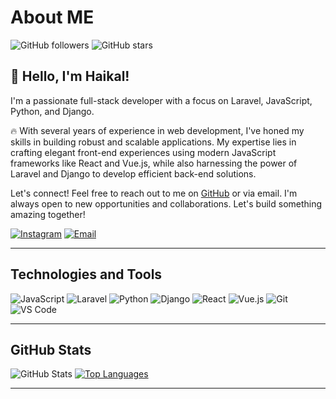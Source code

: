# About ME

![GitHub followers](https://img.shields.io/github/followers/hiikalll?style=social)
![GitHub stars](https://img.shields.io/github/stars/hiikalll?style=social)

## 👋 Hello, I'm Haikal!

I'm a passionate full-stack developer with a focus on Laravel, JavaScript, Python, and Django.

🔥 With several years of experience in web development, I've honed my skills in building robust and scalable applications. My expertise lies in crafting elegant front-end experiences using modern JavaScript frameworks like React and Vue.js, while also harnessing the power of Laravel and Django to develop efficient back-end solutions.

Let's connect! Feel free to reach out to me on [GitHub](https://github.com/hiikalll) or via email. I'm always open to new opportunities and collaborations. Let's build something amazing together!

[![Instagram](https://img.shields.io/badge/Instagram-%40haikallfiqih-blue)](https://instagram.com/haikallfiqih)
[![Email](https://img.shields.io/badge/Email-ekal.ehmm%40gmail.com-red)](mailto:ekal.ehmm@gmail.com)

---
## Technologies and Tools

![JavaScript](https://img.shields.io/badge/JavaScript-%E2%9D%A4-yellow)
![Laravel](https://img.shields.io/badge/Laravel-%E2%9D%A4-red)
![Python](https://img.shields.io/badge/Python-%E2%9D%A4-blue)
![Django](https://img.shields.io/badge/Django-%E2%9D%A4-green)
![React](https://img.shields.io/badge/React-%E2%9D%A4-blue)
![Vue.js](https://img.shields.io/badge/Vue.js-%E2%9D%A4-green)
![Git](https://img.shields.io/badge/Git-%E2%9D%A4-black)
![VS Code](https://img.shields.io/badge/VS_Code-%E2%9D%A4-blue)

---

## GitHub Stats

![GitHub Stats](https://github-readme-stats.vercel.app/api?username=hiikalll&show_icons=true&theme=vue) [![Top Languages](https://github-readme-stats.vercel.app/api/top-langs/?username=hiikalll&layout=compact)](https://github.com/hiikalll/github-readme-stats)

---




